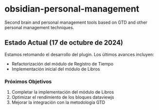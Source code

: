 # obsidian-personal-management
Second brain and personal management tools based on GTD and other personal management techniques.

## Estado Actual (17 de octubre de 2024)

Estamos retomando el desarrollo del plugin. Los últimos avances incluyen:
- Refactorización del módulo de Registro de Tiempo
- Implementación inicial del módulo de Libros

### Próximos Objetivos
1. Completar la implementación del módulo de Libros
2. Optimizar el rendimiento de los bloques dataviewjs
3. Mejorar la integración con la metodología GTD
